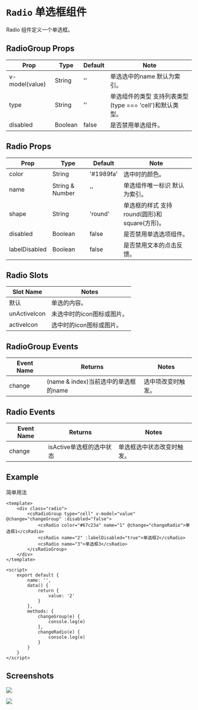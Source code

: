 # `Radio` 单选框组件
Radio 组件定义一个单选框。

## RadioGroup Props
| Prop | Type | Default | Note |
|---|---|---|---|
| v-model(value) | String | '' | 单选选中的name 默认为索引。
| type | String | '' | 单选组件的类型 支持列表类型(type === 'cell')和默认类型。
| disabled | Boolean | false | 是否禁用单选组件。

## Radio Props
| Prop | Type | Default | Note |
|---|---|---|---|
| color | String | '#1989fa' | 选中时的颜色。
| name | String & Number | '' | 单选组件唯一标识 默认为索引。
| shape | String | 'round' | 单选框的样式 支持round(圆形)和square(方形)。
| disabled | Boolean | false | 是否禁用单选选项组件。
| labelDisabled | Boolean | false | 是否禁用文本的点击反馈。

## Radio Slots
| Slot Name | Notes |
|---|---|
| 默认 | 单选的内容。
| unActiveIcon | 未选中时的icon图标或图片。
| activeIcon | 选中时的icon图标或图片。

## RadioGroup Events
| Event Name | Returns | Notes |
|---|---|---|
| change | (name & index)当前选中的单选框的name | 选中项改变时触发。

## Radio Events
| Event Name | Returns | Notes |
|---|---|---|
| change | isActive单选框的选中状态 | 单选框选中状态改变时触发。

<!--
## Methods
None.

## Static Props
None.

## Static Methods
None.
-->

## Example
简单用法
```
<template>
    <div class="radio">
        <csRadioGroup type="cell" v-model="value" @change="changeGroup" :disabled="false">
            <csRadio color="#67c23a" name="1" @change="changeRadio">单选框1</csRadio>
            <csRadio name="2" :labelDisabled="true">单选框2</csRadio>
            <csRadio name="3">单选框3</csRadio>
        </csRadioGroup>
    </div>
</template>

<script>
    export default {
        name: '',
        data() {
            return {
                value: '2'
            }
        },
        methods: {
            changeGroup(e) {
                console.log(e)
            },
            changeRadio(e) {
                console.log(e)
            }
        }
    }
</script>

```

## Screenshots
![](https://rightinhome.oss-cn-hangzhou.aliyuncs.com/jlbk_xcx/2020/09/04/1599211139626.gif)

![](https://rightinhome.oss-cn-hangzhou.aliyuncs.com/jlbk_xcx/2020/09/04/1599211147443.gif)
